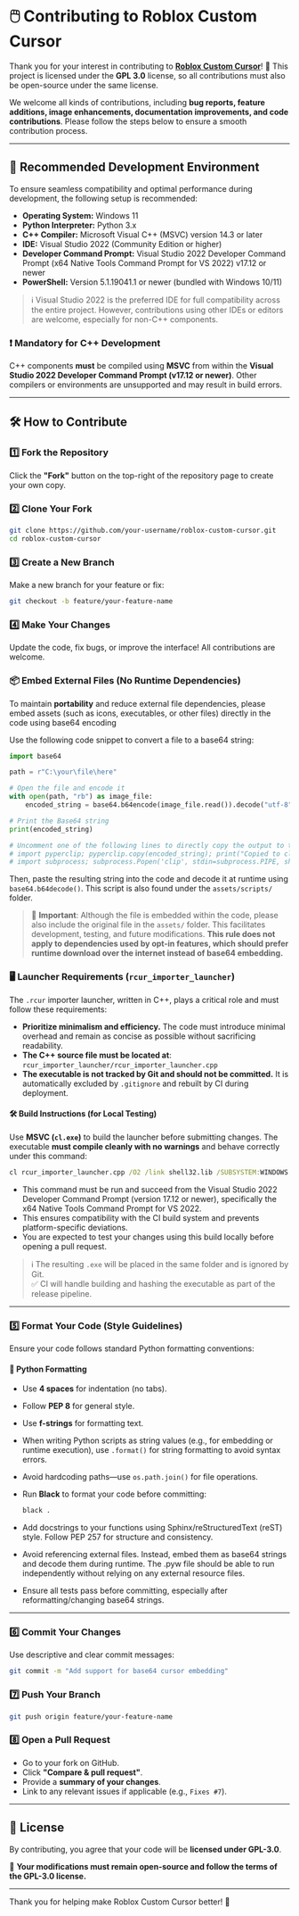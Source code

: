 # 🖱️ Contributing to Roblox Custom Cursor

Thank you for your interest in contributing to **[Roblox Custom Cursor](https://github.com/Xelvanta/roblox-custom-cursor)**! 🎉 This project is licensed under the **GPL 3.0** license, so all contributions must also be open-source under the same license.

We welcome all kinds of contributions, including **bug reports, feature additions, image enhancements, documentation improvements, and code contributions**. Please follow the steps below to ensure a smooth contribution process.

---

## 🧰 Recommended Development Environment

To ensure seamless compatibility and optimal performance during development, the following setup is recommended:

* **Operating System:** Windows 11
* **Python Interpreter:** Python 3.x
* **C++ Compiler:** Microsoft Visual C++ (MSVC) version 14.3 or later
* **IDE:** Visual Studio 2022 (Community Edition or higher)
* **Developer Command Prompt:** Visual Studio 2022 Developer Command Prompt (x64 Native Tools Command Prompt for VS 2022) v17.12 or newer
* **PowerShell:** Version 5.1.19041.1 or newer (bundled with Windows 10/11)

> ℹ️ Visual Studio 2022 is the preferred IDE for full compatibility across the entire project. However, contributions using other IDEs or editors are welcome, especially for non-C++ components.

### ❗ Mandatory for C++ Development

C++ components **must** be compiled using **MSVC** from within the **Visual Studio 2022 Developer Command Prompt (v17.12 or newer)**. Other compilers or environments are unsupported and may result in build errors.

---

## 🛠 How to Contribute

### 1️⃣ Fork the Repository

Click the **"Fork"** button on the top-right of the repository page to create your own copy.

### 2️⃣ Clone Your Fork

```bash
git clone https://github.com/your-username/roblox-custom-cursor.git
cd roblox-custom-cursor
```

### 3️⃣ Create a New Branch

Make a new branch for your feature or fix:

```bash
git checkout -b feature/your-feature-name
```

### 4️⃣ Make Your Changes

Update the code, fix bugs, or improve the interface! All contributions are welcome.

### 📦 Embed External Files (No Runtime Dependencies)

To maintain **portability** and reduce external file dependencies, please embed assets (such as icons, executables, or other files) directly in the code using base64 encoding

Use the following code snippet to convert a file to a base64 string:

```python
import base64

path = r"C:\your\file\here"

# Open the file and encode it
with open(path, "rb") as image_file:
    encoded_string = base64.b64encode(image_file.read()).decode("utf-8")

# Print the Base64 string
print(encoded_string)

# Uncomment one of the following lines to directly copy the output to the clipboard
# import pyperclip; pyperclip.copy(encoded_string); print("Copied to clipboard!")
# import subprocess; subprocess.Popen('clip', stdin=subprocess.PIPE, shell=True).communicate(encoded_string.encode()); print("Copied to clipboard!")
```

Then, paste the resulting string into the code and decode it at runtime using `base64.b64decode()`. This script is also found under the `assets/scripts/` folder.

> 📁 **Important**: Although the file is embedded within the code, please also include the original file in the `assets/` folder. This facilitates development, testing, and future modifications. **This rule does not apply to dependencies used by opt-in features, which should prefer runtime download over the internet instead of base64 embedding.**

### 🖥️ Launcher Requirements (`rcur_importer_launcher`)

The `.rcur` importer launcher, written in C++, plays a critical role and must follow these requirements:

* **Prioritize minimalism and efficiency.** The code must introduce minimal overhead and remain as concise as possible without sacrificing readability.
* **The C++ source file must be located at**: `rcur_importer_launcher/rcur_importer_launcher.cpp`
* **The executable is not tracked by Git and should not be committed.** It is automatically excluded by `.gitignore` and rebuilt by CI during deployment.

#### 🛠️ Build Instructions (for Local Testing)

Use **MSVC (`cl.exe`)** to build the launcher before submitting changes. The executable **must compile cleanly with no warnings** and behave correctly under this command:

```cmd
cl rcur_importer_launcher.cpp /O2 /link shell32.lib /SUBSYSTEM:WINDOWS /INCREMENTAL:NO
```

* This command must be run and succeed from the Visual Studio 2022 Developer Command Prompt (version 17.12 or newer), specifically the x64 Native Tools Command Prompt for VS 2022.
* This ensures compatibility with the CI build system and prevents platform-specific deviations.
* You are expected to test your changes using this build locally before opening a pull request.

> ℹ️ The resulting `.exe` will be placed in the same folder and is ignored by Git.  
> ✅ CI will handle building and hashing the executable as part of the release pipeline.

---

### 5️⃣ Format Your Code (Style Guidelines)

Ensure your code follows standard Python formatting conventions:

#### 🐍 Python Formatting

* Use **4 spaces** for indentation (no tabs).
* Follow **PEP 8** for general style.
* Use **f-strings** for formatting text.
* When writing Python scripts as string values (e.g., for embedding or runtime execution), use `.format()` for string formatting to avoid syntax errors.
* Avoid hardcoding paths—use `os.path.join()` for file operations.
* Run **Black** to format your code before committing:

  ```bash
  black .
  ```
* Add docstrings to your functions using Sphinx/reStructuredText (reST) style. Follow PEP 257 for structure and consistency.
* Avoid referencing external files. Instead, embed them as base64 strings and decode them during runtime. The .pyw file should be able to run independently without relying on any external resource files.
* Ensure all tests pass before committing, especially after reformatting/changing base64 strings.

---

### 6️⃣ Commit Your Changes

Use descriptive and clear commit messages:

```bash
git commit -m "Add support for base64 cursor embedding"
```

### 7️⃣ Push Your Branch

```bash
git push origin feature/your-feature-name
```

### 8️⃣ Open a Pull Request

* Go to your fork on GitHub.
* Click **"Compare & pull request"**.
* Provide a **summary of your changes**.
* Link to any relevant issues if applicable (e.g., `Fixes #7`).

---

## 📜 License

By contributing, you agree that your code will be **licensed under GPL-3.0**.

📌 **Your modifications must remain open-source and follow the terms of the GPL-3.0 license.**

---

Thank you for helping make Roblox Custom Cursor better! 🚀
